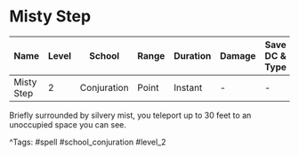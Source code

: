 # Misty Step

| Name | Level | School | Range | Duration | Damage | Save DC & Type |
|------|-------|--------|-------|----------|--------|----------------|
| Misty Step | 2 | Conjuration | Point | Instant | - | - |

Briefly surrounded by silvery mist, you teleport up to 30 feet to an unoccupied space you can see.

^Tags: #spell #school_conjuration #level_2